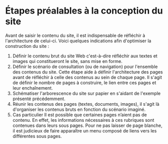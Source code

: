 # Étapes préalables à la conception du site

Avant de saisir le contenu du site, il est indispensable de réfléchir à l'architecture de celui-ci. Voici quelques indications afin d'optimiser la construction du site :

1. Définir le contenu brut du site Web c'est-à-dire réfléchir aux textes et images qui constitueront le site, sans mise en forme.
2. Définir le scénario de consultation \(ou de navigation\) pour l'ensemble des contenus du site. Cette étape aide à définir l'architecture des pages avant de réfléchir à celle des contenus au sein de chaque page. Il s'agit de définir le nombre de pages à construire, le lien entre ces pages et leur enchaînement. 
3. Schématiser l'arborescence du site sur papier en s'aidant de l'exemple présenté précédemment. 
4. Réunir les contenus des pages \(textes, documents, images\), il s'agit là d'organiser les contenus bruts en fonction du scénario imaginé.
5. Cas particulier Il est possible que certaines pages n’aient pas de contenu. En effet, les informations nécessaires à ces rubriques sont contenues dans leurs sous pages. Pour ne pas laisser de page blanche, il est judicieux de faire apparaître un menu composé de liens vers les différentes sous pages.

